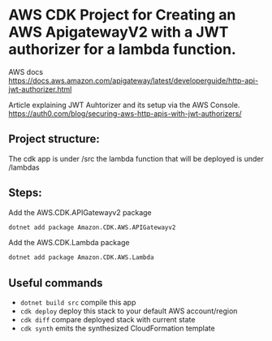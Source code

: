 # AWS CDK Project for Creating an AWS ApigatewayV2 with a JWT authorizer for a lambda function.

AWS docs https://docs.aws.amazon.com/apigateway/latest/developerguide/http-api-jwt-authorizer.html


Article explaining JWT Auhtorizer and its setup via the AWS Console.
https://auth0.com/blog/securing-aws-http-apis-with-jwt-authorizers/

## Project structure:
The cdk app is under /src
the lambda function that will be deployed is under /lambdas

## Steps:
Add the AWS.CDK.APIGatewayv2 package
```BASH
dotnet add package Amazon.CDK.AWS.APIGatewayv2
```

Add the AWS.CDK.Lambda package
```BASH
dotnet add package Amazon.CDK.AWS.Lambda
```

## Useful commands

* `dotnet build src` compile this app
* `cdk deploy`       deploy this stack to your default AWS account/region
* `cdk diff`         compare deployed stack with current state
* `cdk synth`        emits the synthesized CloudFormation template